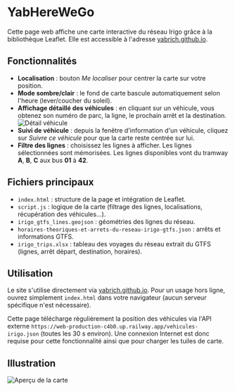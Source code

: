 # YabHereWeGo

Cette page web affiche une carte interactive du réseau Irigo grâce à la bibliothèque Leaflet. Elle est accessible à l'adresse [yabrich.github.io](https://yabrich.github.io).

## Fonctionnalités

- **Localisation** : bouton *Me localiser* pour centrer la carte sur votre position.
- **Mode sombre/clair** : le fond de carte bascule automatiquement selon l'heure (lever/coucher du soleil).
- **Affichage détaillé des véhicules** : en cliquant sur un véhicule, vous obtenez son numéro de parc, la ligne, le prochain arrêt et la destination.
  ![Détail véhicule](./images/vehicle_details_placeholder.png)
- **Suivi de véhicule** : depuis la fenêtre d'information d'un véhicule, cliquez sur *Suivre ce véhicule* pour que la carte reste centrée sur lui.
- **Filtre des lignes** : choisissez les lignes à afficher. Les lignes sélectionnées sont mémorisées. Les lignes disponibles vont du tramway **A**, **B**, **C** aux bus **01** à **42**.

## Fichiers principaux

- `index.html` : structure de la page et intégration de Leaflet.
- `script.js` : logique de la carte (filtrage des lignes, localisations, récupération des véhicules...).
- `irigo_gtfs_lines.geojson` : géométries des lignes du réseau.
- `horaires-theoriques-et-arrets-du-reseau-irigo-gtfs.json` : arrêts et informations GTFS.
- `irigo_trips.xlsx` : tableau des voyages du réseau extrait du GTFS (lignes, arrêt départ, destination, horaires).

## Utilisation

Le site s'utilise directement via [yabrich.github.io](https://yabrich.github.io). Pour un usage hors ligne, ouvrez simplement `index.html` dans votre navigateur (aucun serveur spécifique n'est nécessaire).

Cette page télécharge régulièrement la position des véhicules via l'API externe `https://web-production-c4b0.up.railway.app/vehicules-irigo.json` (toutes les 30 s environ). Une connexion Internet est donc requise pour cette fonctionnalité ainsi que pour charger les tuiles de carte.

## Illustration

![Aperçu de la carte](./images/app_placeholder.png)
